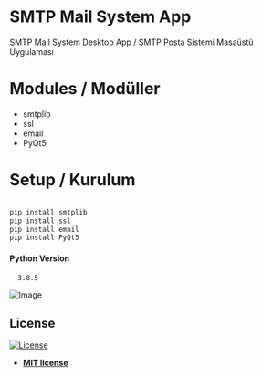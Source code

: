 # SMTP Mail System App

SMTP Mail System Desktop App / SMTP Posta Sistemi Masaüstü Uygulaması

# Modules / Modüller

* smtplib
* ssl
* email
* PyQt5

# Setup / Kurulum

```css

pip install smtplib
pip install ssl
pip install email
pip install PyQt5

```

#### Python Version 
      3.8.5

![Image]()

## License

[![License](http://img.shields.io/:license-mit-blue.svg?style=flat-square)](http://badges.mit-license.org)

- **[MIT license](http://opensource.org/licenses/mit-license.php)**
